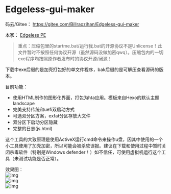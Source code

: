 # Edgeless-gui-maker

码云/Gitee： <https://gitee.com/Billraozihan/Edgeless-gui-maker>  

本家： [Edgeless PE](https://home.edgeless.top/)

> 重点：压缩包里的startme.bat/运行我.bat的开源协议不是Unlicense！此文件暂时不按照任何协议开源（虽然源码没做加密qwq）。压缩包内的一切exe程序均按照原作者发布时的协议开源/闭源！  

下载中exe后缀的是加壳打包好的单文件程序，bak后缀的是可解压查看源码的版本。

目前功能：
- 使用HTML制作的图形化界面，打包为hta应用。模板来自Hexo的默认主题landscape
- 完美支持传统和uefi双启动方式
- 可选双分区方案，exfat分区存放大文件
- 双分区下启动分区隐藏
- 完整的日志(js.html)

这个工具的大致原理是使用ActiveX运行cmd命令来操作u盘，因其中使用的一个小工具使用了加壳加密，所以可能会被杀软误报。建议在下载和使用过程中暂时关闭杀毒软件（特别是Windows defender！）如不信任，可使用虚拟机运行这个工具（未测试功能是否正常）。


效果图：  
![img]( https://github.com/Billraozihan/Edgeless-gui-maker/blob/master/1.png?raw=true )  
![img]( https://github.com/Billraozihan/Edgeless-gui-maker/blob/master/2.png?raw=true )  
![img]( https://github.com/Billraozihan/Edgeless-gui-maker/blob/master/3.png?raw=true )  
